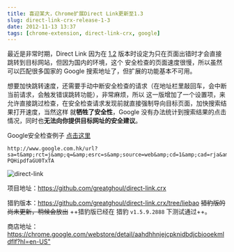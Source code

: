 ```yaml
---
title: 喜迎某大，Chrome扩展Direct Link更新至1.3
slug: direct-link-crx-release-1-3
date: 2012-11-13 13:37
tags: [chrome-extension, direct-link-crx, google]
---
```


最近是非常时期，Direct Link 因为在 [1.2][1] 版本时设定为只在页面出错时才会直接跳转到目标网站，但因为国内的环境，这个
安全检查的页面速度很慢，所以虽然可以匹配很多国家的 Google 搜索地址了，但扩展的功能基本不可用。

想要加快跳转速度，还需要手动中断安全检查的请求（在地址栏里敲回车，会中断当前请求，会触发错误跳转功能），非常麻烦，所以
这一版增加了一个设置项，来允许直接跳过检查，在安全检查请求发现前就直接强制导向目标页面，加快搜索结果打开速度，当然这样
就**牺牲了安全性**，Google 没有办法统计到搜索结果的点击情况，同时也**无法向你提供目标网址的安全建议**。

Google安全检查例子 [点击这里][2]

    http://www.google.com.hk/url?sa=t&amp;rct=j&amp;q=&amp;esrc=s&amp;source=web&amp;cd=1&amp;cad=rja&amp;ved=0CC4QFjAA&amp;url=http%3A%2F%2Fbaike.baidu.com%2Fview%2F917695.htm&amp;ei=GNyhUNHdGqSQiAfA34DADQ&amp;usg=AFQjCNGyRS1s0m3_WG-PQHipdfaGU0TxTA

![direct-link](http://pic.yupoo.com/greatghoul_v/CpEvSlrL/JFTJU.png)

项目地址：<https://github.com/greatghoul/direct-link.crx>

猎豹版本：<https://github.com/greatghoul/direct-link.crx/tree/liebao> ~~猎豹版的尚未更新，稍候会放出~~ 
++猎豹版已经在 猎豹 `v1.5.9.2888` 下测试通过++。

商店地址：<https://chrome.google.com/webstore/detail/aahdhhnjejcpknidbdjcbiooekmldflf?hl=en-US">

[1]: http://www.g2w.me/2012/09/direct-link-crx-release-1-2/
[2]: http://www.google.com.hk/url?sa=t&amp;rct=j&amp;q=&amp;esrc=s&amp;source=web&amp;cd=1&amp;cad=rja&amp;ved=0CC4QFjAA&amp;url=http%3A%2F%2Fbaike.baidu.com%2Fview%2F917695.htm&amp;ei=GNyhUNHdGqSQiAfA34DADQ&amp;usg=AFQjCNGyRS1s0m3_WG-PQHipdfaGU0TxTA
